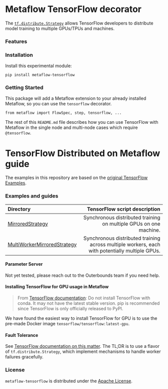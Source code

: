 # Metaflow TensorFlow decorator
The [`tf.distribute.Strategy`](https://www.tensorflow.org/api_docs/python/tf/distribute/Strategy) allows TensorFlow developers to distribute model training to multiple GPUs/TPUs and machines. 

### Features

### Installation

Install this experimental module:
```
pip install metaflow-tensorflow
```

### Getting Started
This package will add a Metaflow extension to your already installed Metaflow, so you can use the `tensorflow` decorator.
```
from metaflow import FlowSpec, step, tensorflow, ...
```

The rest of this `README.md` file describes how you can use TensorFlow with Metaflow in the single node and multi-node cases which require `@tensorflow`.

# TensorFlow Distributed on Metaflow guide
The examples in this repository are based on the [original TensorFlow Examples](https://www.tensorflow.org/guide/distributed_training#examples_and_tutorials).

### Examples and guides

| Directory | TensorFlow script description |
| :--- | ---: |
| [MirroredStrategy](examples/single-node/flow.py) | Synchronous distributed training on multiple GPUs on one machine. |  
| [MultiWorkerMirroredStrategy](examples/multi-node/flow.py) | Synchronous distributed training across multiple workers, each with potentially multiple GPUs. |  

#### Parameter Server
Not yet tested, please reach out to the Outerbounds team if you need help.

#### Installing TensorFlow for GPU usage in Metaflow
> From [TensorFlow documentation](https://www.tensorflow.org/install/pip): Do not install TensorFlow with conda. It may not have the latest stable version. pip is recommended since TensorFlow is only officially released to PyPI.

We have found the easiest way to install TensorFlow for GPU is to use the pre-made Docker image `tensorflow/tensorflow:latest-gpu`.

#### Fault Tolerance
See [TensorFlow documentation on this matter](https://www.tensorflow.org/tutorials/distribute/multi_worker_with_keras#fault_tolerance).
The TL;DR is to use a flavor of `tf.distribute.Strategy`, which implement mechanisms to handle worker failures gracefully.

### License 
`metaflow-tensorflow` is distributed under the <u>Apache License</u>.